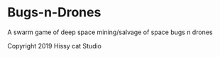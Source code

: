 # Bugs-n-Drones
A swarm game of deep space mining/salvage of space bugs n drones

Copyright 2019 Hissy cat Studio
